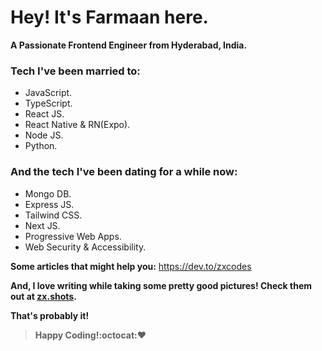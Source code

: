 # Hey! It's Farmaan here.
**A Passionate Frontend Engineer from Hyderabad, India.**

### Tech I've been married to:
* JavaScript.
* TypeScript.
* React JS.
* React Native & RN(Expo). 
* Node JS.
* Python.

### And the tech I've been dating for a while now:
* Mongo DB.
* Express JS.
* Tailwind CSS.
* Next JS.
* Progressive Web Apps.
* Web Security & Accessibility.

**Some articles that might help you:**
https://dev.to/zxcodes

**And, I love writing while taking some pretty good pictures!
Check them out at [zx.shots](https://instagram.com/zx.shots).**

**That's probably it!**
>**Happy Coding!:octocat::heart:**

